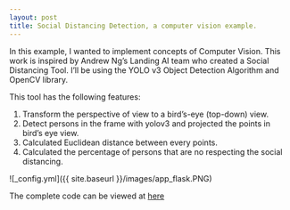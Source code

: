 ```yaml
---
layout: post
title: Social Distancing Detection, a computer vision example.
---
```

In this example, I wanted to implement concepts of Computer Vision.
This work is inspired by Andrew Ng’s Landing AI team who created a Social Distancing Tool.
I’ll be using the YOLO v3 Object Detection Algorithm and OpenCV library.


This tool has the following features:
1. Transform the perspective of view to a bird’s-eye (top-down) view.
2. Detect persons in the frame with yolov3 and projected the points in bird’s eye view.
2. Calculated Euclidean distance between every points.
3. Calculated the percentage of persons that are no respecting the social distancing.



![_config.yml]({{ site.baseurl }}/images/app_flask.PNG)

The complete code can be viewed at [here](https://github.com/fldiaz/flask)
